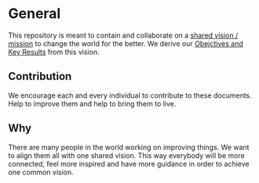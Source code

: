 # General
This repository is meant to contain and collaborate on a [shared vision / mission](vision.md) to change the world for the better. We derive our [Obejctives and Key Results](okrs.md) from this vision.

## Contribution
We encourage each and every individual to contribute to these documents. Help to improve them and help to bring them to live.

## Why
There are many people in the world working on improving things. We want to align them all with one shared vision.
This way everybody will be more connected, feel more inspired and have more guidance in order to achieve one common vision.
